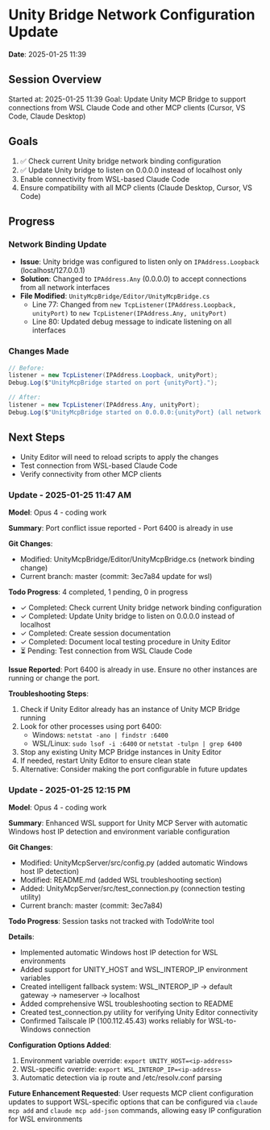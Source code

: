 # Unity Bridge Network Configuration Update
**Date**: 2025-01-25 11:39

## Session Overview
Started at: 2025-01-25 11:39
Goal: Update Unity MCP Bridge to support connections from WSL Claude Code and other MCP clients (Cursor, VS Code, Claude Desktop)

## Goals
1. ✅ Check current Unity bridge network binding configuration
2. ✅ Update Unity bridge to listen on 0.0.0.0 instead of localhost only
3. Enable connectivity from WSL-based Claude Code
4. Ensure compatibility with all MCP clients (Claude Desktop, Cursor, VS Code)

## Progress

### Network Binding Update
- **Issue**: Unity bridge was configured to listen only on `IPAddress.Loopback` (localhost/127.0.0.1)
- **Solution**: Changed to `IPAddress.Any` (0.0.0.0) to accept connections from all network interfaces
- **File Modified**: `UnityMcpBridge/Editor/UnityMcpBridge.cs`
  - Line 77: Changed from `new TcpListener(IPAddress.Loopback, unityPort)` to `new TcpListener(IPAddress.Any, unityPort)`
  - Line 80: Updated debug message to indicate listening on all interfaces

### Changes Made
```csharp
// Before:
listener = new TcpListener(IPAddress.Loopback, unityPort);
Debug.Log($"UnityMcpBridge started on port {unityPort}.");

// After:
listener = new TcpListener(IPAddress.Any, unityPort);
Debug.Log($"UnityMcpBridge started on 0.0.0.0:{unityPort} (all network interfaces).");
```

## Next Steps
- Unity Editor will need to reload scripts to apply the changes
- Test connection from WSL-based Claude Code
- Verify connectivity from other MCP clients

### Update - 2025-01-25 11:47 AM
**Model**: Opus 4 - coding work

**Summary**: Port conflict issue reported - Port 6400 is already in use

**Git Changes**:
- Modified: UnityMcpBridge/Editor/UnityMcpBridge.cs (network binding change)
- Current branch: master (commit: 3ec7a84 update for wsl)

**Todo Progress**: 4 completed, 1 pending, 0 in progress
- ✓ Completed: Check current Unity bridge network binding configuration
- ✓ Completed: Update Unity bridge to listen on 0.0.0.0 instead of localhost
- ✓ Completed: Create session documentation
- ✓ Completed: Document local testing procedure in Unity Editor
- ⏳ Pending: Test connection from WSL Claude Code

**Issue Reported**: Port 6400 is already in use. Ensure no other instances are running or change the port.

**Troubleshooting Steps**:
1. Check if Unity Editor already has an instance of Unity MCP Bridge running
2. Look for other processes using port 6400:
   - Windows: `netstat -ano | findstr :6400`
   - WSL/Linux: `sudo lsof -i :6400` or `netstat -tulpn | grep 6400`
3. Stop any existing Unity MCP Bridge instances in Unity Editor
4. If needed, restart Unity Editor to ensure clean state
5. Alternative: Consider making the port configurable in future updates

### Update - 2025-01-25 12:15 PM
**Model**: Opus 4 - coding work

**Summary**: Enhanced WSL support for Unity MCP Server with automatic Windows host IP detection and environment variable configuration

**Git Changes**:
- Modified: UnityMcpServer/src/config.py (added automatic Windows host IP detection)
- Modified: README.md (added WSL troubleshooting section)
- Added: UnityMcpServer/src/test_connection.py (connection testing utility)
- Current branch: master (commit: 3ec7a84)

**Todo Progress**: Session tasks not tracked with TodoWrite tool

**Details**: 
- Implemented automatic Windows host IP detection for WSL environments
- Added support for UNITY_HOST and WSL_INTEROP_IP environment variables
- Created intelligent fallback system: WSL_INTEROP_IP → default gateway → nameserver → localhost
- Added comprehensive WSL troubleshooting section to README
- Created test_connection.py utility for verifying Unity Editor connectivity
- Confirmed Tailscale IP (100.112.45.43) works reliably for WSL-to-Windows connection

**Configuration Options Added**:
1. Environment variable override: `export UNITY_HOST=<ip-address>`
2. WSL-specific override: `export WSL_INTEROP_IP=<ip-address>`
3. Automatic detection via ip route and /etc/resolv.conf parsing

**Future Enhancement Requested**: 
User requests MCP client configuration updates to support WSL-specific options that can be configured via `claude mcp add` and `claude mcp add-json` commands, allowing easy IP configuration for WSL environments